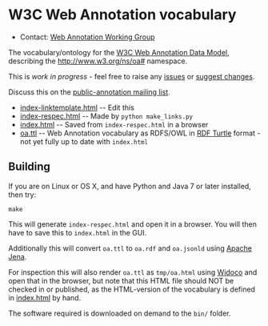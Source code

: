 # W3C Web Annotation vocabulary

* Contact: [Web Annotation Working Group](http://www.w3.org/annotation/)

The vocabulary/ontology for the [W3C Web Annotation Data
Model](http://www.w3.org/TR/annotation-model/), describing the
http://www.w3.org/ns/oa# namespace.

This is *work in progress* - feel free to raise any
[issues](https://github.com/w3c/web-annotation/issues) or
[suggest changes](https://github.com/w3c/web-annotation/pulls).

Discuss this on the
[public-annotation mailing list](https://lists.w3.org/Archives/Public/public-annotation/).


* [index-linktemplate.html](index-linktemplate.html)  -- Edit this
* [index-respec.html](index-respec.html) -- Made by `python make_links.py`
* [index.html](index.html) -- Saved from `index-respec.html` in a browser
* [oa.ttl](oa.ttl) -- Web Annotation vocabulary as RDFS/OWL in [RDF Turtle](https://www.w3.org/TR/turtle/) format - not yet fully up to date with  `index.html`



## Building


If you are on Linux or OS X, and have Python and
Java 7 or later installed, then try:

	make

This will generate `index-respec.html` and open it in a browser.
You will then have to save this to `index.html` in the GUI.

Additionally this will convert `oa.ttl` to `oa.rdf` and `oa.jsonld`
using [Apache Jena](http://jena.apache.org/).

For inspection this will also render `oa.ttl` as `tmp/oa.html` using
[Widoco](https://github.com/dgarijo/Widoco)
and open that in the browser, but note that this
HTML file should NOT be checked in or published, as the HTML-version of the
vocabulary is defined in [index.html](index.html) by hand.


The software required is downloaded on demand to the `bin/` folder.
